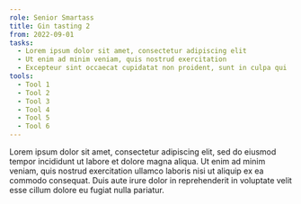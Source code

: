 ```yaml
---
role: Senior Smartass
title: Gin tasting 2
from: 2022-09-01
tasks:
  - Lorem ipsum dolor sit amet, consectetur adipiscing elit
  - Ut enim ad minim veniam, quis nostrud exercitation
  - Excepteur sint occaecat cupidatat non proident, sunt in culpa qui
tools:
  - Tool 1
  - Tool 2
  - Tool 3
  - Tool 4
  - Tool 5
  - Tool 6
---
```


Lorem ipsum dolor sit amet, consectetur adipiscing elit, sed do eiusmod tempor incididunt ut labore et dolore magna aliqua. Ut enim ad minim veniam, quis nostrud exercitation ullamco laboris nisi ut aliquip ex ea commodo consequat. Duis aute irure dolor in reprehenderit in voluptate velit esse cillum dolore eu fugiat nulla pariatur.
